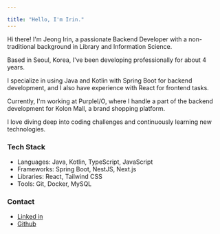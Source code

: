 ```yaml
---

title: "Hello, I'm Irin."
---
```


Hi there! I'm Jeong Irin, a passionate Backend Developer with a non-traditional background in Library and Information Science. 

Based in Seoul, Korea, I've been developing professionally for about 4 years.

I specialize in using Java and Kotlin with Spring Boot for backend development, and I also have experience with React for frontend tasks.

Currently, I'm working at PurpleI/O, where I handle a part of the backend development for Kolon Mall, a brand shopping platform.

I love diving deep into coding challenges and continuously learning new technologies.

### Tech Stack

- Languages: Java, Kotlin, TypeScript, JavaScript 
- Frameworks: Spring Boot, NestJS, Next.js 
- Libraries: React, Tailwind CSS 
- Tools: Git, Docker, MySQL 

### Contact
* [Linked in](https://www.linkedin.com/in/irin-jeong-77a762288/)  
* [Github](https://github.com/summerr0-0)
